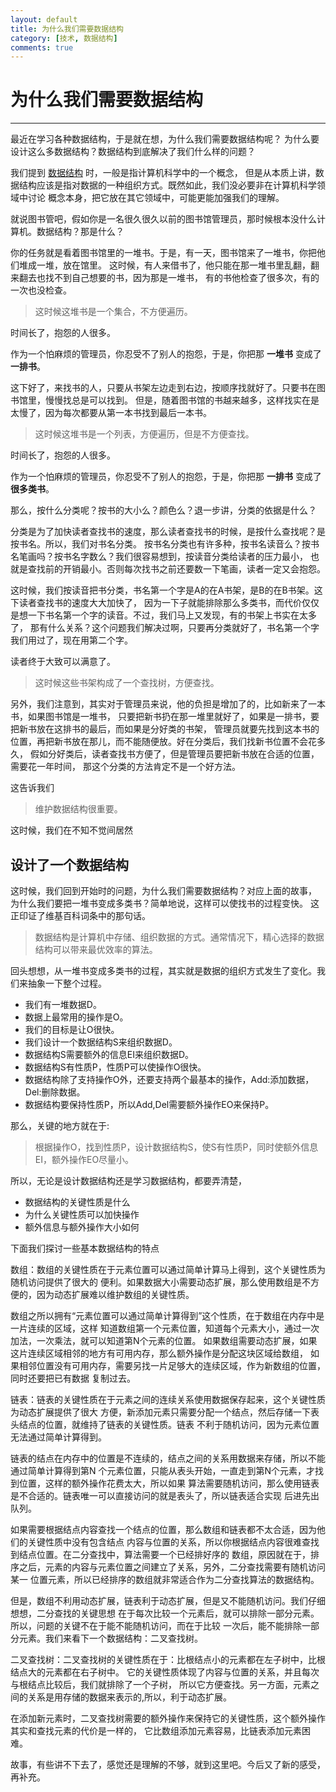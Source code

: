 ```yaml
---
layout: default
title: 为什么我们需要数据结构
category: [技术, 数据结构]
comments: true
---
```


# 为什么我们需要数据结构

---

最近在学习各种数据结构，于是就在想，为什么我们需要数据结构呢？
为什么要设计这么多数据结构？数据结构到底解决了我们什么样的问题？    




我们提到 [数据结构](http://zh.wikipedia.org/zh-cn/数据结构) 时，一般是指计算机科学中的一个概念，
但是从本质上讲，数据结构应该是指对数据的一种组织方式。既然如此，我们没必要非在计算机科学领域中讨论
概念本身，把它放在其它领域中，可能更能加强我们的理解。

就说图书管吧，假如你是一名很久很久以前的图书馆管理员，那时候根本没什么计算机。数据结构？那是什么？

你的任务就是看着图书馆里的一堆书。于是，有一天，图书馆来了一堆书，你把他们堆成一堆，放在馆里。
这时候，有人来借书了，他只能在那一堆书里乱翻，翻来翻去也找不到自己想要的书，因为那是一堆书，
有的书他检查了很多次，有的一次也没检查。

> 这时候这堆书是一个集合，不方便遍历。

时间长了，抱怨的人很多。  

作为一个怕麻烦的管理员，你忍受不了别人的抱怨，于是，你把那 **一堆书** 变成了 **一排书**。

这下好了，来找书的人，只要从书架左边走到右边，按顺序找就好了。只要书在图书馆里，慢慢找总是可以找到。
但是，随着图书馆的书越来越多，这样找实在是太慢了，因为每次都要从第一本书找到最后一本书。

> 这时候这堆书是一个列表，方便遍历，但是不方便查找。

时间长了，抱怨的人很多。

作为一个怕麻烦的管理员，你忍受不了别人的抱怨，于是，你把那 **一排书** 变成了 **很多类书**。

那么，按什么分类呢？按书的大小么？颜色么？退一步讲，分类的依据是什么？

分类是为了加快读者查找书的速度，那么读者查找书的时候，是按什么查找呢？是按书名。所以，我们对书名分类。
按书名分类也有许多种，按书名读音么？按书名笔画吗？按书名字数么？我们很容易想到，按读音分类给读者的压力最小，
也就是查找前的开销最小。否则每次找书之前还要数一下笔画，读者一定又会抱怨。

这时候，我们按读音把书分类，书名第一个字是A的在A书架，是B的在B书架。这下读者查找书的速度大大加快了，
因为一下子就能排除那么多类书，而代价仅仅是想一下书名第一个字的读音。不过，我们马上又发现，有的书架上书实在太多了，
那有什么关系？这个问题我们解决过啊，只要再分类就好了，书名第一个字我们用过了，现在用第二个字。

读者终于大致可以满意了。

> 这时候这些书架构成了一个查找树，方便查找。

另外，我们注意到，其实对于管理员来说，他的负担是增加了的，比如新来了一本书，如果图书馆是一堆书，
只要把新书扔在那一堆里就好了，如果是一排书，要把新书放在这排书的最后，而如果是分好类的书架，
管理员就要先找到这本书的位置，再把新书放在那儿，而不能随便放。好在分类后，我们找新书位置不会花多久，
假如分好类后，读者查找书方便了，但是管理员要把新书放在合适的位置，需要花一年时间，
那这个分类的方法肯定不是一个好方法。   

这告诉我们

> 维护数据结构很重要。

这时候，我们在不知不觉间居然

## 设计了一个数据结构

这时候，我们回到开始时的问题，为什么我们需要数据结构？对应上面的故事，
为什么我们要把一堆书变成多类书？简单地说，这样可以使找书的过程变快。
这正印证了维基百科词条中的那句话。

> 数据结构是计算机中存储、组织数据的方式。通常情况下，精心选择的数据结构可以带来最优效率的算法。

回头想想，从一堆书变成多类书的过程，其实就是数据的组织方式发生了变化。我们来抽象一下整个过程。

* 我们有一堆数据D。
* 数据上最常用的操作是O。
* 我们的目标是让O很快。
* 我们设计一个数据结构S来组织数据D。
* 数据结构S需要额外的信息EI来组织数据D。
* 数据结构S有性质P，性质P可以使操作O很快。
* 数据结构除了支持操作O外，还要支持两个最基本的操作，Add:添加数据，Del:删除数据。
* 数据结构要保持性质P，所以Add,Del需要额外操作EO来保持P。

那么，关键的地方就在于:

> 根据操作O，找到性质P，设计数据结构S，使S有性质P，同时使额外信息EI，额外操作EO尽量小。

所以，无论是设计数据结构还是学习数据结构，都要弄清楚，

* 数据结构的关键性质是什么
* 为什么关键性质可以加快操作
* 额外信息与额外操作大小如何

下面我们探讨一些基本数据结构的特点

数组：数组的关键性质在于元素位置可以通过简单计算马上得到，这个关键性质为随机访问提供了很大的
便利。如果数据大小需要动态扩展，那么使用数组是不方便的，因为动态扩展难以维护数组的关键性质。

数组之所以拥有“元素位置可以通过简单计算得到”这个性质，在于数组在内存中是一片连续的区域，这样
知道数组第一个元素位置，知道每个元素大小，通过一次加法，一次乘法，就可以知道第N个元素的位置。
如果数组需要动态扩展，如果这片连续区域相邻的地方有可用内存，那么额外操作是分配这块区域给数组，
如果相邻位置没有可用内存，需要另找一片足够大的连续区域，作为新数组的位置，同时还要把已有数据
复制过去。


链表：链表的关键性质在于元素之间的连续关系使用数据保存起来，这个关键性质为动态扩展提供了很大
方便，新添加元素只需要分配一个结点，然后存储一下表头结点的位置，就维持了链表的关键性质。链表
不利于随机访问，因为元素位置无法通过简单计算得到。

链表的结点在内存中的位置是不连续的，结点之间的关系用数据来存储，所以不能通过简单计算得到第N
个元素位置，只能从表头开始，一直走到第N个元素，才找到位置，这样的额外操作花费太大，所以如果
算法需要随机访问，那么使用链表是不合适的。链表唯一可以直接访问的就是表头了，所以链表适合实现
后进先出队列。

如果需要根据结点内容查找一个结点的位置，那么数组和链表都不太合适，因为他们的关键性质中没有包含结点
内容与位置的关系，所以你根据结点内容很难查找到结点位置。在二分查找中，算法需要一个已经排好序的
数组，原因就在于，排序之后，元素的内容与元素位置之间建立了关系，另外，二分查找需要有随机访问某一
位置元素，所以已经排序的数组就非常适合作为二分查找算法的数据结构。

但是，数组不利用动态扩展，链表利于动态扩展，但是又不能随机访问。我们仔细想想，二分查找的关键思想
在于每次比较一个元素后，就可以排除一部分元素。所以，问题的关键不在于能不能随机访问，而在于比较
一次后，能不能排除一部分元素。我们来看下一个数据结构：二叉查找树。

二叉查找树：二叉查找树的关键性质在于：比根结点小的元素都在左子树中，比根结点大的元素都在右子树中。
它的关键性质体现了内容与位置的关系，并且每次与根结点比较后，我们就排除了一个子树，
所以它方便查找。另一方面，元素之间的关系是用存储的数据来表示的,所以，利于动态扩展。

在添加新元素时，二叉查找树需要的额外操作来保持它的关键性质，这个额外操作其实和查找元素的代价是一样的，
它比数组添加元素容易，比链表添加元素困难。

故事，有些讲不下去了，感觉还是理解的不够，就到这里吧。今后又了新的感受，再补充。
